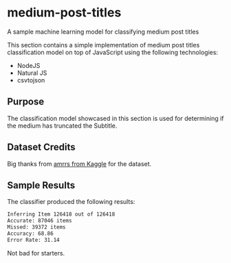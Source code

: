 # medium-post-titles
A sample machine learning model for classifying medium post titles

This section contains a simple implementation of medium post titles classification model on top of JavaScript using the following technologies:

 - NodeJS
 - Natural JS
 - csvtojson

 ## Purpose
 The classification model showcased in this section is used for determining if the medium has truncated the Subtitle.


## Dataset Credits
Big thanks from [amrrs from Kaggle](https://www.kaggle.com/nulldata) for the dataset.


## Sample Results
The classifier produced the following results: 
 ```sh
Inferring Item 126418 out of 126418
Accurate: 87046 items
Missed: 39372 items
Accuracy: 68.86
Error Rate: 31.14
 ```

 Not bad for starters.